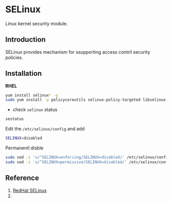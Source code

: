 # SELinux
Linux kernel security module.  

## Introduction
SELinux provides mechanism for ssupporting access contril security policies.

## Installation
**RHEL**
```sh
yum install selinux* -y
sudo yum install -y policycoreutils selinux-policy-targeted libselinux-utils
```

- check `selinux` status
```sh
sestatus
```

Edit the `/etc/selinux/config` and add 
```sh
SELINUX=disabled
```

Permanentl disble 
```sh
sudo sed -i 's/^SELINUX=enforcing/SELINUX=disabled/' /etc/selinux/config
sudo sed -i 's/^SELINUX=permissive/SELINUX=disabled/' /etc/selinux/config
```

## Reference
1. [RedHat SELinux](https://www.redhat.com/en/topics/linux/what-is-selinux)
2. []()